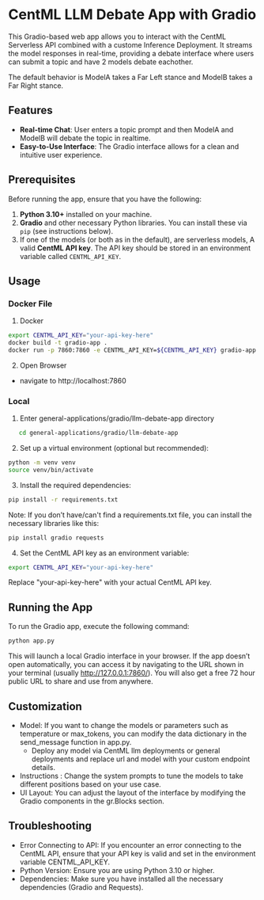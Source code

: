 # CentML LLM Debate App with Gradio

This Gradio-based web app allows you to interact with the CentML Serverless API combined with a custome Inference Deployment. It streams the model responses in real-time, providing a debate interface where users can submit a topic and have 2 models debate eachother. 

The default behavior is ModelA takes a Far Left stance and ModelB takes a Far Right stance. 

## Features

- **Real-time Chat**: User enters a topic prompt and then ModelA and ModelB will debate the topic in realtime.
- **Easy-to-Use Interface**: The Gradio interface allows for a clean and intuitive user experience.

## Prerequisites

Before running the app, ensure that you have the following:

1. **Python 3.10+** installed on your machine.
2. **Gradio** and other necessary Python libraries. You can install these via `pip` (see instructions below).
3. If one of the models (or both as in the default), are serverless models, A valid **CentML API key**. The API key should be stored in an environment variable called `CENTML_API_KEY`.

## Usage
### Docker File

1. Docker
```bash
export CENTML_API_KEY="your-api-key-here"
docker build -t gradio-app .   
docker run -p 7860:7860 -e CENTML_API_KEY=${CENTML_API_KEY} gradio-app
```

2. Open Browser
- navigate to 
http://localhost:7860

### Local
1. Enter general-applications/gradio/llm-debate-app directory

```bash
   cd general-applications/gradio/llm-debate-app
```

2.	Set up a virtual environment (optional but recommended):
```bash
python -m venv venv
source venv/bin/activate 
```

3.	Install the required dependencies:
```bash
pip install -r requirements.txt
```
Note: If you don’t have/can't find a requirements.txt file, you can install the necessary libraries like this:
```bash
pip install gradio requests
```

4.	Set the CentML API key as an environment variable:
```bash
export CENTML_API_KEY="your-api-key-here"
```
Replace "your-api-key-here" with your actual CentML API key.

## Running the App

To run the Gradio app, execute the following command:
```bash
python app.py
```
This will launch a local Gradio interface in your browser. If the app doesn’t open automatically, you can access it by navigating to the URL shown in your terminal (usually http://127.0.0.1:7860/). You will also get a free 72 hour public URL to share and use from anywhere. 



## Customization

- Model: If you want to change the models or parameters such as temperature or max_tokens, you can modify the data dictionary in the send_message function in app.py.
   - Deploy any model via CentML llm deployments or general deployments and replace url and model with your custom endpoint details. 
- Instructions : Change the system prompts to tune the models to take different positions based on your use case. 
- UI Layout: You can adjust the layout of the interface by modifying the Gradio components in the gr.Blocks section.

## Troubleshooting

- Error Connecting to API: If you encounter an error connecting to the CentML API, ensure that your API key is valid and set in the environment variable CENTML_API_KEY.
- Python Version: Ensure you are using Python 3.10 or higher.
- Dependencies: Make sure you have installed all the necessary dependencies (Gradio and Requests).

